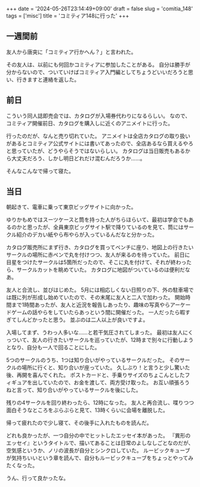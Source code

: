 +++
date = '2024-05-26T23:14:49+09:00'
draft = false
slug = 'comitia_148'
tags = ['misc']
title = 'コミティア148に行った'
+++

## 一週間前

友人から唐突に「コミティア行かへん？」と言われた。

その友人は、以前にも何回かコミティアに参加したことがある。
自分は勝手が分からないので、ついていけばコミティア入門編としてちょうどいいだろうと思い、行きますと連絡を返した。

## 前日

こういう同人誌即売会では、カタログが入場券代わりになるらしい。
なので、コミティア開催前日、カタログを購入しに近くのアニメイトに行った。

行ったのだが、なんと売り切れていた。
アニメイトは全店カタログの取り扱いがあるとコミティア公式サイトには書いてあったので、全店あるなら買えるやろと思っていたが、どうやらそうではないらしい。
カタログは当日販売もあるから大丈夫だろう、しかし明日どれだけ混むんだろうか……。

そんなこんなで帰って寝た。

## 当日

朝起きて、電車に乗って東京ビッグサイトに向かった。

ゆりかもめではスーツケースと筒を持った人がちらほらいて、最初は学会でもあるのかと思ったが、全員東京ビッグサイト駅で降りているのを見て、筒にはサークル紹介のデカい紙やら布やらが入っているんだなと分かった。

カタログ販売所にまず行き、カタログを買ってベンチに座り、地図上の行きたいサークルの場所に赤ペンで丸を付けつつ、友人が来るのを待っていた。
前日に目星をつけたサークルは5箇所だったので、そこに丸を付けて、それが終わったら、サークルカットを眺めていた。
カタログに地図がついているのは便利だなあ。

友人と合流し、並びはじめた。
5月には相応しくない日照りの下、外の駐車場では既に列が形成し始めていたので、その末尾に友人と二人で加わった。
開始時間まで1時間あったが、友人と近況を報告しあったり、趣味の写真やらアーケードゲームの話やらをしていたらあっという間に開催だった。
一人だったら暇すぎてしんどかったと思う。
並ぶのは二人以上が良いですよ。

入場してまず、うわっ人多いな……と若干気圧されてしまった。
最初は友人にくっついて、友人の行きたいサークルを巡っていたが、12時まで別々に行動しようとなり、自分も一人で回ることにした。

5つのサークルのうち、1つは知り合いがやっているサークルだった。
そのサークルの場所に行くと、知り合いが座っていた。
久しぶり！と言うと少し驚いた後、再開を喜んでくれた。
ポストカードと、手乗りサイズのちょこんとしたフィギュアを出していたので、お金を渡して、両方受け取った。
お互い頑張ろうねと言って、知り合いがやっているサークルを後にした。

残りの4サークルを回り終わったら、12時になった。
友人と再合流し、喋りつつ面白そうなところをぶらぶらと見て、13時くらいに会場を離脱した。

帰って疲れたので少し寝て、その後手に入れたものを読んだ。

どれも良かったが、一つ自分の中でヒットしたエッセイ本があった。
『異形のエッセイ』というタイトルで、描いてあることは日常のよしなしごとなのだが、空気感というか、ノリの波長が自分とシンクロしていた。
ルービックキューブが気持ちいいという章を読んで、自分もルービックキューブをちょっとやってみたくなった。

うん、行って良かったな。
